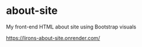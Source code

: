 # about-site
My front-end HTML about site using Bootstrap visuals

https://lirons-about-site.onrender.com/
